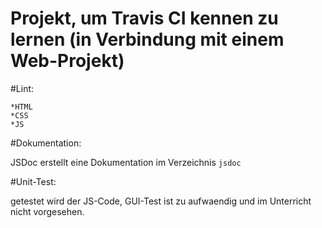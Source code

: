 # Projekt, um Travis CI kennen zu lernen (in Verbindung mit einem Web-Projekt)

#Lint:

	*HTML
	*CSS
	*JS

#Dokumentation:

JSDoc erstellt eine Dokumentation im Verzeichnis `jsdoc`

#Unit-Test:

getestet wird der JS-Code, GUI-Test ist zu aufwaendig und im Unterricht nicht vorgesehen.
